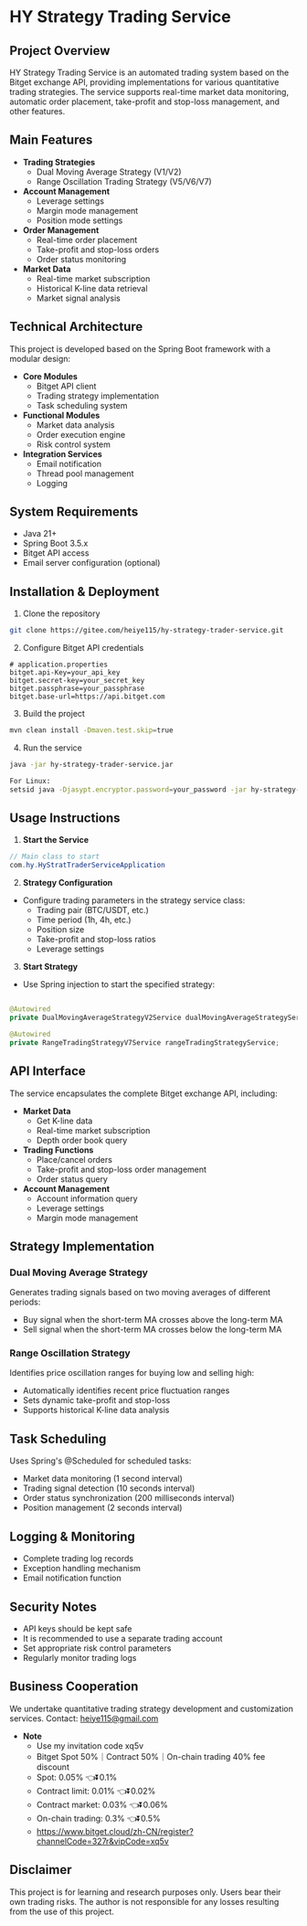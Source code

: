 # HY Strategy Trading Service

## Project Overview

HY Strategy Trading Service is an automated trading system based on the Bitget exchange API, providing implementations
for various quantitative trading strategies. The service supports real-time market data monitoring, automatic order
placement, take-profit and stop-loss management, and other features.

## Main Features

- **Trading Strategies**
    - Dual Moving Average Strategy (V1/V2)
    - Range Oscillation Trading Strategy (V5/V6/V7)
- **Account Management**
    - Leverage settings
    - Margin mode management
    - Position mode settings
- **Order Management**
    - Real-time order placement
    - Take-profit and stop-loss orders
    - Order status monitoring
- **Market Data**
    - Real-time market subscription
    - Historical K-line data retrieval
    - Market signal analysis

## Technical Architecture

This project is developed based on the Spring Boot framework with a modular design:

- **Core Modules**
    - Bitget API client
    - Trading strategy implementation
    - Task scheduling system
- **Functional Modules**
    - Market data analysis
    - Order execution engine
    - Risk control system
- **Integration Services**
    - Email notification
    - Thread pool management
    - Logging

## System Requirements

- Java 21+
- Spring Boot 3.5.x
- Bitget API access
- Email server configuration (optional)

## Installation & Deployment

1. Clone the repository

```bash
git clone https://gitee.com/heiye115/hy-strategy-trader-service.git
```

2. Configure Bitget API credentials

```properties
# application.properties
bitget.api-Key=your_api_key
bitget.secret-key=your_secret_key
bitget.passphrase=your_passphrase
bitget.base-url=https://api.bitget.com
```

3. Build the project

```bash
mvn clean install -Dmaven.test.skip=true
```

4. Run the service

```bash
java -jar hy-strategy-trader-service.jar

For Linux:
setsid java -Djasypt.encryptor.password=your_password -jar hy-strategy-trader-service.jar > app.log 2>&1 &
```

## Usage Instructions

1. **Start the Service**

```java
// Main class to start
com.hy.HyStratTraderServiceApplication
```

2. **Strategy Configuration**

- Configure trading parameters in the strategy service class:
    - Trading pair (BTC/USDT, etc.)
    - Time period (1h, 4h, etc.)
    - Position size
    - Take-profit and stop-loss ratios
    - Leverage settings

3. **Start Strategy**

- Use Spring injection to start the specified strategy:

```java

@Autowired
private DualMovingAverageStrategyV2Service dualMovingAverageStrategyService;

@Autowired
private RangeTradingStrategyV7Service rangeTradingStrategyService;
```

## API Interface

The service encapsulates the complete Bitget exchange API, including:

- **Market Data**
    - Get K-line data
    - Real-time market subscription
    - Depth order book query
- **Trading Functions**
    - Place/cancel orders
    - Take-profit and stop-loss order management
    - Order status query
- **Account Management**
    - Account information query
    - Leverage settings
    - Margin mode management

## Strategy Implementation

### Dual Moving Average Strategy

Generates trading signals based on two moving averages of different periods:

- Buy signal when the short-term MA crosses above the long-term MA
- Sell signal when the short-term MA crosses below the long-term MA

### Range Oscillation Strategy

Identifies price oscillation ranges for buying low and selling high:

- Automatically identifies recent price fluctuation ranges
- Sets dynamic take-profit and stop-loss
- Supports historical K-line data analysis

## Task Scheduling

Uses Spring's @Scheduled for scheduled tasks:

- Market data monitoring (1 second interval)
- Trading signal detection (10 seconds interval)
- Order status synchronization (200 milliseconds interval)
- Position management (2 seconds interval)

## Logging & Monitoring

- Complete trading log records
- Exception handling mechanism
- Email notification function

## Security Notes

- API keys should be kept safe
- It is recommended to use a separate trading account
- Set appropriate risk control parameters
- Regularly monitor trading logs

## Business Cooperation

We undertake quantitative trading strategy development and customization services. Contact: heiye115@gmail.com

- **Note**
    - Use my invitation code xq5v
    - Bitget Spot 50%｜Contract 50%｜On-chain trading 40% fee discount
    - Spot: 0.05% 👈⏬0.1%
    - Contract limit: 0.01% 👈⏬0.02%
    - Contract market: 0.03% 👈⏬0.06%
    - On-chain trading: 0.3% 👈⏬0.5%
    - https://www.bitget.cloud/zh-CN/register?channelCode=327r&vipCode=xq5v

## Disclaimer

This project is for learning and research purposes only. Users bear their own trading risks. The author is not
responsible for any losses resulting from the use of this project.